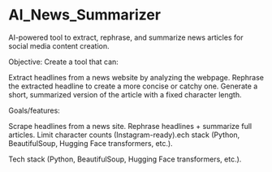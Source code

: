 # AI_News_Summarizer
AI-powered tool to extract, rephrase, and summarize news articles for social media content creation.

Objective: Create a tool that can:

Extract headlines from a news website by analyzing the webpage.
Rephrase the extracted headline to create a more concise or catchy one.
Generate a short, summarized version of the article with a fixed character length.

Goals/features:

Scrape headlines from a news site.
Rephrase headlines + summarize full articles.
Limit character counts (Instagram-ready).ech stack (Python, BeautifulSoup, Hugging Face transformers, etc.).

Tech stack (Python, BeautifulSoup, Hugging Face transformers, etc.).



